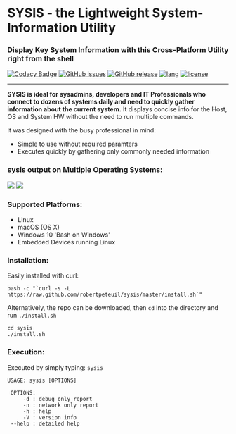# SYSIS - the Lightweight System-Information Utility
### Display Key System Information with this Cross-Platform Utility right from the shell
[![Codacy Badge](https://api.codacy.com/project/badge/Grade/462b017e8f6b407d9783b1181b9ab869)](https://www.codacy.com/app/robertpeteuil/sysis?utm_source=github.com&amp;utm_medium=referral&amp;utm_content=robertpeteuil/sysis&amp;utm_campaign=Badge_Grade)
[![GitHub issues](https://img.shields.io/github/issues/robertpeteuil/sysis.svg)](https://github.com/robertpeteuil/sysis)
[![GitHub release](https://img.shields.io/github/release/robertpeteuil/sysis.svg?colorB=2067b8)](https://github.com/robertpeteuil/sysis)
[![lang](https://img.shields.io/badge/language-bash-89e051.svg?style=flat-square)](https://github.com/robertpeteuil/sysis)
[![license](https://img.shields.io/github/license/robertpeteuil/sysis.svg?colorB=2067b8)](https://github.com/robertpeteuil/sysis)

---

**SYSIS is ideal for sysadmins, developers and IT Professionals who connect to dozens of systems daily and need to quickly gather information about the current system.**  It displays concise info for the Host, OS and System HW without the need to run multiple commands.  

It was designed with the busy professional in mind:
- Simple to use without required paramters
- Executes quickly by gathering only commonly needed information   

### sysis output on Multiple Operating Systems:
![](https://cloud.githubusercontent.com/assets/1554603/25049131/09673d58-20f5-11e7-85dc-c330e96351b4.png)
![](https://cloud.githubusercontent.com/assets/1554603/25049136/11bb20aa-20f5-11e7-94e4-8c8580fbbe5e.png)

### Supported Platforms:

  - Linux
  - macOS (OS X)
  - Windows 10 'Bash on Windows'  
  - Embedded Devices running Linux

### Installation:

Easily installed with curl:

```shell
bash -c "`curl -s -L https://raw.github.com/robertpeteuil/sysis/master/install.sh`"
```


Alternatively, the repo can be downloaded, then `cd` into the directory and run `./install.sh`

```shell
cd sysis
./install.sh
```

### Execution:

Executed by simply typing: `sysis`

```shell
USAGE: sysis [OPTIONS]

 OPTIONS:
     -d	: debug only report
     -n	: network only report
     -h	: help
     -V	: version info
 --help	: detailed help
```


